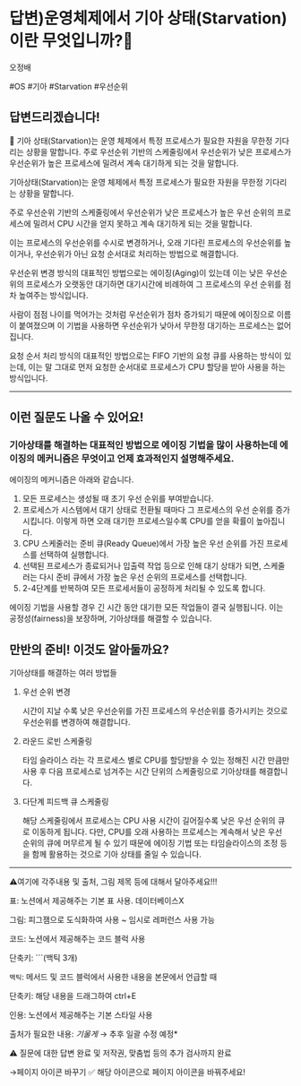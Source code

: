 # 답변)운영체제에서 기아 상태(Starvation)이란 무엇입니까?🏸

오정배

#OS #기아 #Starvation  #우선순위

## 답변드리겠습니다!

<aside>
📌 기아 상태(Starvation)는 운영 체제에서 특정 프로세스가 필요한 자원을 무한정 기다리는 상황을 말합니다.  주로 우선순위 기반의 스케줄링에서 우선순위가 낮은 프로세스가 우선순위가 높은 프로세스에 밀려서 계속 대기하게 되는 것을 말합니다.

</aside>

기아상태(Starvation)는 운영 체제에서 특정 프로세스가 필요한 자원을 무한정 기다리는 상황을 말합니다. 

주로 우선순위 기반의 스케줄링에서 우선순위가 낮은 프로세스가 높은 우선 순위의 프로세스에 밀려서 CPU 시간을 얻지 못하고 계속 대기하게 되는 것을 말합니다.

이는 프로세스의 우선순위를 수시로 변경하거나, 오래 기다린 프로세스의 우선순위를 높이거나, 우선순위가 아닌 요청 순서대로 처리하는 방법으로 해결합니다.

우선순위 변경 방식의 대표적인 방법으로는 에이징(Aging)이 있는데 이는 낮은 우선순위의 프로세스가 오랫동안 대기하면 대기시간에 비례하여 그 프로세스의 우선 순위를 점차 높여주는 방식입니다.

사람이 점점 나이를 먹어가는 것처럼 우선순위가 점차 증가되기 때문에 에이징으로 이름이 붙여졌으며 이 기법을 사용하면 우선순위가 낮아서 무한정 대기하는 프로세스는 없어집니다.

요청 순서 처리 방식의 대표적인 방법으로는 FIFO 기반의 요청 큐를 사용하는 방식이 있는데, 이는 말 그대로 먼저 요청한 순서대로 프로세스가 CPU 할당을 받아 사용을 하는 방식입니다.

---

## 이런 질문도 나올 수 있어요!

### 기아상태를 해결하는 대표적인 방법으로 에이징 기법을 많이 사용하는데 에이징의 메커니즘은 무엇이고 언제 효과적인지 설명해주세요.

에이징의 메커니즘은 아래와 같습니다.

1. 모든 프로세스는 생성될 때 초기 우선 순위를 부여받습니다. 
2. 프로세스가 시스템에서 대기 상태로 전환될 때마다 그 프로세스의 우선 순위를 증가시킵니다. 이렇게 하면 오래 대기한 프로세스일수록 CPU를 얻을 확률이 높아집니다.
3. CPU 스케줄러는 준비 큐(Ready Queue)에서 가장 높은 우선 순위를 가진 프로세스를 선택하여 실행합니다.
4. 선택된 프로세스가 종료되거나 입출력 작업 등으로 인해 대기 상태가 되면, 스케줄러는 다시 준비 큐에서 가장 높은 우선 순위의 프로세스를 선택합니다.
5. 2-4단계를 반복하여 모든 프로세서들이 공정하게 처리될 수 있도록 합니다.

에이징 기법을 사용할 경우 긴 시간 동안 대기한 모든 작업들이 결국 실행됩니다. 이는 공정성(fairness)을 보장하며, 기아상태를 해결할 수 있습니다.

## 만반의 준비! 이것도 알아둘까요?

기아상태를 해결하는 여러 방법들

1. 우선 순위 변경
    
    시간이 지날 수록 낮은 우선순위를 가진 프로세스의 우선순위를 증가시키는 것으로 우선순위를 변경하여 해결합니다.
    
2. 라운드 로빈 스케줄링
    
    타임 슬라이스 라는 각 프로세스 별로 CPU를 할당받을 수 있는 정해진 시간 만큼만 사용 후 다음 프로세스로 넘겨주는 시간 단위의 스케줄링으로  기아상태를 해결합니다.
    
3. 다단계 피드백 큐 스케줄링
    
    해당 스케줄링에서 프로세스는 CPU 사용 시간이 길어질수록 낮은 우선 순위의 큐로 이동하게  됩니다.  다만, CPU를 오래 사용하는 프로세스는 계속해서 낮은 우선 순위의 큐에 머무르게 될 수 있기 때문에 에이징 기법 또는 타임슬라이스의 조정 등을 함께 활용하는 것으로 기아 상태를 줄일 수 있습니다. 
    

---

⚠️여기에 각주내용 및 출처, 그림 제목 등에 대해서 달아주세요!!!

표: 노션에서 제공해주는 기본 표 사용. 데이터베이스X

그림: 피그잼으로 도식화하여 사용 ~ 임시로 레퍼런스 사용 가능

코드: 노션에서 제공해주는 코드 블럭 사용 

단축키: ```(백틱 3개)

`백틱`: 메서드 및 코드 블럭에서 사용한 내용을 본문에서 언급할 때 

단축키: 해당 내용을 드래그하여 ctrl+E

인용: 노션에서 제공해주는 기본 스타일 사용

출처가 필요한 내용: *기울게* → 추후 일괄 수정 예정*

⚠️ 질문에 대한 답변 완료 및 저작권, 맞춤법 등의 추가 검사까지 완료

→페이지 아이콘 바꾸기 ✅ 해당 아이콘으로 페이지 아이콘을 바꿔주세요!
